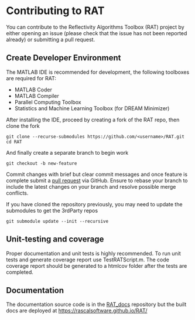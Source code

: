 Contributing to RAT
===================
You can contribute to the Reflectivity Algorithms Toolbox (RAT) project by either opening an issue 
(please check that the issue has not been reported already) or submitting a pull request.

Create Developer Environment
----------------------------
The MATLAB IDE is recommended for development, the following toolboxes are required for RAT:

- MATLAB Coder
- MATLAB Compiler
- Parallel Computing Toolbox
- Statistics and Machine Learning Toolbox (for DREAM Minimizer)

After installing the IDE, proceed by creating a fork of the RAT repo, then clone the fork

    git clone --recurse-submodules https://github.com/<username>/RAT.git
    cd RAT

And finally create a separate branch to begin work

    git checkout -b new-feature

Commit changes with brief but clear commit messages and once feature is complete submit a 
[pull request](https://docs.github.com/en/pull-requests/collaborating-with-pull-requests/proposing-changes-to-your-work-with-pull-requests/creating-a-pull-request-from-a-fork) via GitHub. 
Ensure to rebase your branch to include the latest changes on your branch and resolve possible merge conflicts.

If you have cloned the repository previously, you may need to update the submodules to get the 3rdParty repos
	
	git submodule update --init --recursive

Unit-testing and coverage
-------------------------
Proper documentation and unit tests is highly recommended. To run unit tests and generate coverage report use TestRATScript.m. 
The code coverage report should be generated to a htmlcov folder after the tests are completed. 

Documentation
-------------
The documentation source code is in the [RAT_docs](https://github.com/RascalSoftware/RAT-Docs) repository but the built docs are deployed at https://rascalsoftware.github.io/RAT/
